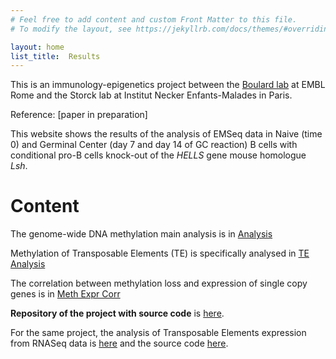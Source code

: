 ```yaml
---
# Feel free to add content and custom Front Matter to this file.
# To modify the layout, see https://jekyllrb.com/docs/themes/#overriding-theme-defaults

layout: home
list_title:  Results
---
```


This is an immunology-epigenetics project between the [Boulard lab](https://www.embl.org/groups/boulard/) at EMBL Rome and the Storck lab at Institut Necker Enfants-Malades in Paris.

Reference: [paper in preparation]

This website shows the results of the analysis of EMSeq data in Naive (time 0) and Germinal Center (day 7 and day 14 of GC reaction) B cells with conditional pro-B cells knock-out of the *HELLS* gene mouse homologue *Lsh*.

# Content

The genome-wide DNA methylation main analysis is in [Analysis](https://boulardlab.github.io/BS_EMSeq/2020/10/20/analysis.html)

Methylation of Transposable Elements (TE) is specifically analysed in [TE Analysis](https://boulardlab.github.io/BS_EMSeq/2020/11/17/TE-analysis.html)

The correlation between methylation loss and expression of single copy genes is in [Meth Expr Corr](https://boulardlab.github.io/BS_EMSeq/2022/12/07/meth-expr-corr.html)

**Repository of the project with source code** is [here](https://github.com/boulardlab/BS_EMSeq).

For the same project, the analysis of Transposable Elements expression from RNASeq data is [here](https://boulardlab.github.io/BS_RNASeq/2020/11/11/TE-DE-analysis.html) and the source code [here](https://github.com/boulardlab/BS_RNASeq).